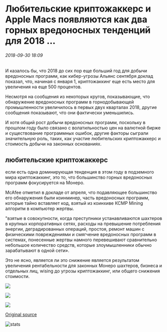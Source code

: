 # Любительские криптожаккерс и Apple Macs появляются как два горных вредоносных тенденций для 2018 ...

###### 2018-09-30 18:09

И казалось бы, что 2018 до сих пор еще больший год для добычи вредоносных программ, как кибер-угрозы Альянс сентября доклад показал, что, начиная с января 1, криптожаккинг еще есть место для увеличения на еще 500 процентов.

Несмотря на сообщения из некоторых кругов, показывающие, что обнаружение вредоносных программ в горнодобывающей промышленности увеличилось в первых двух кварталах 2018, другие сообщения показывают, что они фактически уменьшились.

И хотя общий рост добычи вредоносных программ, поскольку в прошлом году было связано с волатильностью цен на валютной бирже и существование программных ошибок, другие факторы сыграли значительную роль, таких, как участие любительских криптожаккерс и стоимость добычи на законных основаниях.

## любительские криптожаккерс

если есть одна доминирующая тенденция в этом году в подземного мира криптожаккинг, это то, что большинство горных вредоносных программ фокусируется на Монеро.

McAfee отметил в докладе от апреля, что подавляющее большинство его обнаружения были коинминер, часть вредоносных программ, которые тайно вставляет код, взятый из коинхиве КСМР Mining алгоритм в компьютер жертвы.

"взятые в совокупности, когда преступники устанавливаются шахтеров в крупных корпоративных сетях, расходы на превышение потребления энергии, деградированных операций, простоя, ремонт машин с физическими повреждениями и смягчение вредоносных программ в системах, понесенные жертвы намного перевешивают сравнительно небольшое количество средств, которые злоумышленники обычно зарабатывают в одной сети».

Это не ясно, является ли это снижение является результатом увеличения рентабельности для законных Монеро шахтеров, бизнеса и отдельных лиц, wising до угрозы криптожаккинг, или общего снижения стоимости.

![](https://s3.cointelegraph.com/storage/uploads/view/9f92ae4a8de2c43e640b2ea1c6380694.png)

![](https://s3.cointelegraph.com/storage/uploads/view/32ed04a2bd0e27bb61f9bee3d64c45db.png)

![](https://s3.cointelegraph.com/storage/uploads/view/38453bc46131da5f4674b3d9d083a734.png)

[Original source](https://cointelegraph.com/news/amateur-cryptojackers-and-apple-macs-emerge-as-two-mining-malware-trends-for-2018)

![stats](https://c.statcounter.com/11760860/0/a89fa40b/1/ "stats")